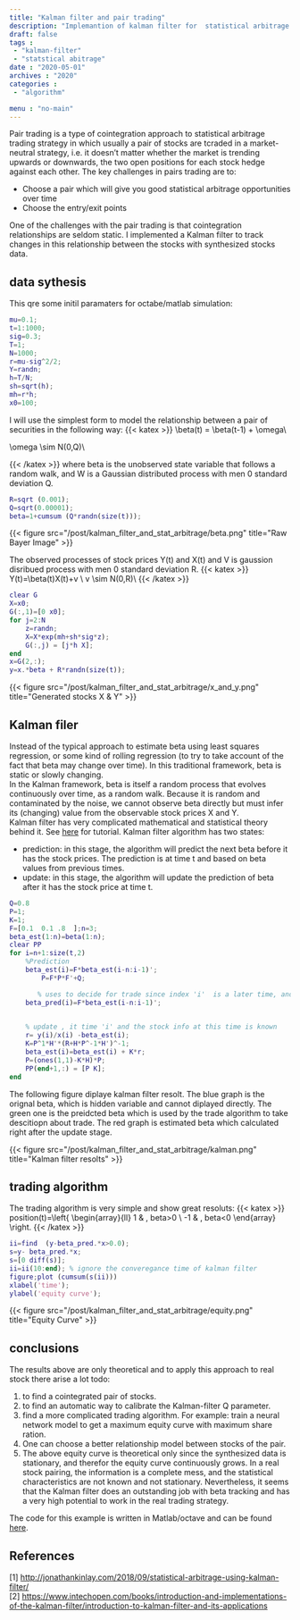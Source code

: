 ```yaml
---
title: "Kalman filter and pair trading"
description: "Implemantion of kalman filter for  statistical arbitrage purpose"
draft: false
tags : 
 - "kalman-filter"
 - "statstical abitrage"
date : "2020-05-01"
archives : "2020"
categories : 
 - "algorithm"

menu : "no-main"
---
```

Pair trading is a type of cointegration approach to statistical arbitrage trading strategy in which usually a pair of stocks are tcraded in a market-neutral strategy, i.e. it doesn’t matter whether the market is trending upwards or downwards, the two open positions for each stock hedge against each other. The key challenges in pairs trading are to:  
* Choose a pair which will give you good statistical arbitrage opportunities over time
* Choose the entry/exit points  

One of the challenges with the pair trading is that cointegration relationships are seldom static. I implemented a Kalman filter to track changes in this relationship between the stocks with synthesized stocks data. 


## data sythesis
This qre some initil paramaters for octabe/matlab simulation:
```matlab
mu=0.1;
t=1:1000;
sig=0.3;
T=1;
N=1000;
r=mu-sig^2/2;
Y=randn;
h=T/N;
sh=sqrt(h);
mh=r*h;
x0=100;
```
I will use the simplest form to model the relationship between a pair of securities in the following way:
{{< katex >}}
\beta(t) = \beta(t-1) + \omega\\

\omega \sim N(0,Q)\\

{{< /katex >}}
where beta is the unobserved state variable that follows a random walk, and  W is a Gaussian distributed process with men 0 standard deviation  Q.

```matlab
R=sqrt (0.001);
Q=sqrt(0.00001);
beta=1+cumsum (Q*randn(size(t)));
```
{{< figure src="/post/kalman_filter_and_stat_arbitrage/beta.png" title="Raw Bayer Image" >}}

The observed processes of stock prices Y(t) and X(t) and V  is gaussion disribued process with men 0 standard deviation  R.
{{< katex >}}
Y(t)=\beta(t)X(t)+v \\
v \sim N(0,R)\\
{{< /katex >}}

```matlab
clear G
X=x0;
G(:,1)=[0 x0];
for j=2:N
	z=randn;
	X=X*exp(mh+sh*sig*z);
	G(:,j) = [j*h X];
end
x=G(2,:);
y=x.*beta + R*randn(size(t));
```
{{< figure src="/post/kalman_filter_and_stat_arbitrage/x_and_y.png" title="Generated stocks X & Y" >}}

## Kalman filer
Instead of the typical approach to estimate beta using least squares regression, or some kind of rolling regression (to try to take account of the fact that beta may change over time).  In this traditional framework, beta is static or slowly changing.  
In the Kalman framework, beta is itself a random process that evolves continuously over time, as a random walk.  Because it is random and contaminated by the noise, we cannot observe beta directly but must infer its (changing) value from the observable stock prices X and Y.  
Kalman filter has very complicated mathematical and statistical theory behind it. See [here](https://www.intechopen.com/books/introduction-and-implementations-of-the-kalman-filter/introduction-to-kalman-filter-and-its-applications) for tutorial. Kalman filter algorithm has two states:
* prediction: in this stage, the algorithm will predict the next beta before it has the stock prices. The prediction is at time t and based on beta values from previous times.
* update: in this stage, the algorithm will update the prediction of beta after it has the stock price at time t.
```matlab
Q=0.8
P=1;
K=1;
F=[0.1  0.1 .8  ];n=3;
beta_est(1:n)=beta(1:n);
clear PP
for i=n+1:size(t,2)
	%Prediction
	beta_est(i)=F*beta_est(i-n:i-1)';
        P=F*P*F'+Q;

       % uses to decide for trade since index 'i'  is a later time, and we have info till time 'i-1'.
	beta_pred(i)=F*beta_est(i-n:i-1)';
	

	% update , it time 'i' and the stock info at this time is known
	r= y(i)/x(i) -beta_est(i);
	K=P^1*H'*(R+H*P^-1*H')^-1;
	beta_est(i)=beta_est(i) + K*r;
	P=(ones(1,1)-K*H)*P;
	PP(end+1,:) = [P K];	
end
```
The following figure diplaye kalman filter resolt. The blue graph is the orignal beta, which is  hidden variable and cannot diplayed directly. The green one is the preidcted beta which is used by the  trade algorithm to take descitiopn about trade. The red graph is estimated beta which calculated right after the update stage.

{{< figure src="/post/kalman_filter_and_stat_arbitrage/kalman.png" title="Kalman filter resolts" >}}

## trading algorithm
The trading algorithm is very simple and show great resoluts:
{{< katex >}}
position(t)=\left\{
                \begin{array}{ll}
                  1 &  , beta>0  \\
                  -1 & , beta<0 
                \end{array}
              \right.
{{< /katex >}}
```matlab
ii=find  (y-beta_pred.*x>0.0);
s=y- beta_pred.*x;
s=[0 diff(s)];
ii=ii(10:end); % ignore the converegance time of kalman filter
figure;plot (cumsum(s(ii)))
xlabel('time');
ylabel('equity curve');
```
{{< figure src="/post/kalman_filter_and_stat_arbitrage/equity.png" title="Equity Curve" >}}


## conclusions
The results above are only theoretical and to apply this approach to real stock there arise a lot todo:
1. to find a cointegrated pair of stocks.
2. to find an automatic way to calibrate the Kalman-filter Q parameter.
3. find a more complicated trading algorithm. For example: train a neural network model to get a maximum equity curve with maximum share ration.
4. One can choose a better relationship model between stocks of the pair.
5. The above equity curve is theoretical only since the synthesized data is stationary, and therefor the equity curve continuously grows. In a real stock pairing, the information is a complete mess, and the statistical characteristics are not known and not stationary.  Nevertheless, it seems that the Kalman filter does an outstanding job with beta tracking and has a very high potential to work in the real trading strategy.

 The code for this example is written in Matlab/octave and can be found [here](/post/kalman_filter_and_stat_arbitrage/kf.m).


## References
[1] http://jonathankinlay.com/2018/09/statistical-arbitrage-using-kalman-filter/  
[2] https://www.intechopen.com/books/introduction-and-implementations-of-the-kalman-filter/introduction-to-kalman-filter-and-its-applications  
